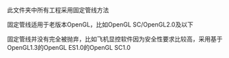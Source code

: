 此文件夹中所有工程采用固定管线方法

固定管线适用于老版本OpenGL，比如OpenGL SC/OpenGL2.0及以下

固定管线并没有完全被抛弃，比如飞机显控软件因为安全性要求比较高，采用基于OpenGL1.3的OpenGL ES1.0的OpenGL SC1.0
